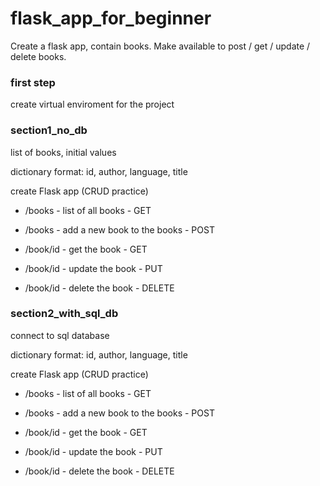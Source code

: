 # flask_app_for_beginner
Create a flask app, contain books. Make available to post / get / update / delete books.

### first step
create virtual enviroment for the project

### section1_no_db
list of books, initial values

dictionary format: id, author, language, title

create Flask app (CRUD practice)
- /books - list of all books - GET
- /books - add a new book to the books - POST

- /book/id - get the book - GET
- /book/id - update the book - PUT
- /book/id - delete the book - DELETE

### section2_with_sql_db
connect to sql database

dictionary format: id, author, language, title

create Flask app (CRUD practice)
- /books - list of all books - GET
- /books - add a new book to the books - POST

- /book/id - get the book - GET
- /book/id - update the book - PUT
- /book/id - delete the book - DELETE
